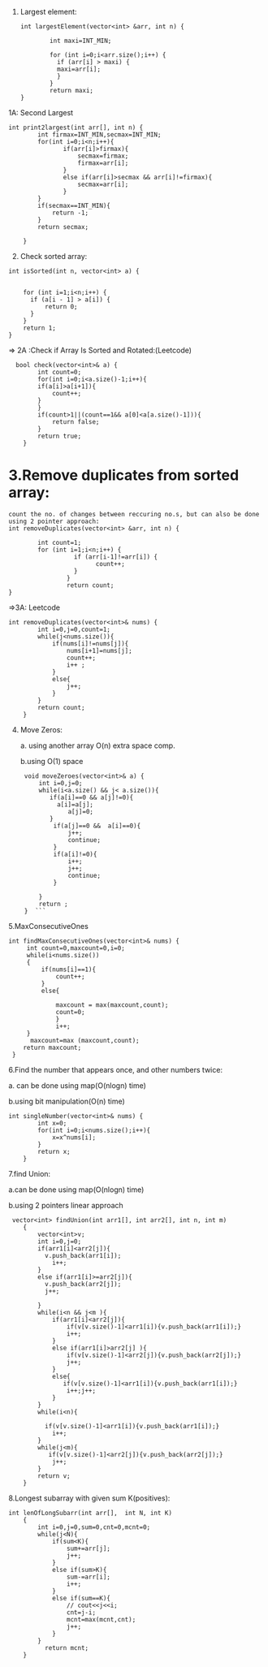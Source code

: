 1. Largest element:
    ```
    int largestElement(vector<int> &arr, int n) {
    
            int maxi=INT_MIN;
    
            for (int i=0;i<arr.size();i++) {
              if (arr[i] > maxi) {
              maxi=arr[i];
              }
            }
            return maxi;
    }
    ```
 1A: Second Largest
```
int print2largest(int arr[], int n) {
	    int firmax=INT_MIN,secmax=INT_MIN;
	    for(int i=0;i<n;i++){
	           if(arr[i]>firmax){
	               secmax=firmax;
	               firmax=arr[i];
	           }
	           else if(arr[i]>secmax && arr[i]!=firmax){
	               secmax=arr[i];
	           }
	    }
	    if(secmax==INT_MIN){
	        return -1;
	    }
	    return secmax;
	    
	}
```   
2. Check sorted array:
```
int isSorted(int n, vector<int> a) {
    
    
    for (int i=1;i<n;i++) {
      if (a[i - 1] > a[i]) {
          return 0;
      }
    }
    return 1;
}
```
=> 2A :Check if Array Is Sorted and Rotated:(Leetcode)
```
  bool check(vector<int>& a) {
        int count=0;
        for(int i=0;i<a.size()-1;i++){
        if(a[i]>a[i+1]){
            count++;
        }
        }
        if(count>1||(count==1&& a[0]<a[a.size()-1])){
            return false;
        }
        return true; 
    }

```
# 3.Remove duplicates from sorted array:
```
count the no. of changes between reccuring no.s, but can also be done using 2 pointer approach:
int removeDuplicates(vector<int> &arr, int n) {

		int count=1;
		for (int i=1;i<n;i++) {
                  if (arr[i-1]!=arr[i]) {
					  	count++;
                  }
                }
				return count;
}
```
=>3A: Leetcode
```
int removeDuplicates(vector<int>& nums) {
        int i=0,j=0,count=1;
        while(j<nums.size()){
            if(nums[i]!=nums[j]){
                nums[i+1]=nums[j];
                count++;
                i++ ;
            }
            else{
                j++;
            }
        }
        return count;
    }
```
4. Move Zeros:

    a. using another array O(n) extra space comp.

    b.using O(1) space
   ```
    void moveZeroes(vector<int>& a) {
        int i=0,j=0;
        while(i<a.size() && j< a.size()){
           if(a[i]==0 && a[j]!=0){
             a[i]=a[j];
                a[j]=0;
           }
            if(a[j]==0 &&  a[i]==0){
                j++;
                continue;
            }
            if(a[i]!=0){
                i++;
                j++;
                continue;
            }
           
        }
        return ;
    }  ```

5.MaxConsecutiveOnes
   ```
   int findMaxConsecutiveOnes(vector<int>& nums) {
        int count=0,maxcount=0,i=0;
        while(i<nums.size())
        {
            if(nums[i]==1){
                count++;
            }
            else{
               
                maxcount = max(maxcount,count);
                count=0;
                }
                i++;
        }
         maxcount=max (maxcount,count);
       return maxcount; 
    }
```
6.Find the number that appears once, and other numbers twice:

a. can be done using map(O(nlogn) time)

b.using bit manipulation(O(n) time)
```
int singleNumber(vector<int>& nums) {
        int x=0;
        for(int i=0;i<nums.size();i++){
            x=x^nums[i];
        }
        return x;
    }
```
7.find Union:

a.can be done using map(O(nlogn) time)

b.using 2 pointers linear approach

```
 vector<int> findUnion(int arr1[], int arr2[], int n, int m)
    {   
        vector<int>v;
        int i=0,j=0;
        if(arr1[i]<arr2[j]){
          v.push_back(arr1[i]);
            i++;
        }
        else if(arr1[i]>=arr2[j]){
          v.push_back(arr2[j]);
          j++;

        }
        while(i<n && j<m ){
            if(arr1[i]<arr2[j]){
                if(v[v.size()-1]<arr1[i]){v.push_back(arr1[i]);}
                i++;
            }
            else if(arr1[i]>arr2[j] ){
                if(v[v.size()-1]<arr2[j]){v.push_back(arr2[j]);}
                j++;
            }
            else{
               if(v[v.size()-1]<arr1[i]){v.push_back(arr1[i]);}
                i++;j++;
            }
        }
        while(i<n){
            
          if(v[v.size()-1]<arr1[i]){v.push_back(arr1[i]);}
            i++;
        }
        while(j<m){
           if(v[v.size()-1]<arr2[j]){v.push_back(arr2[j]);}
            j++;
        }
        return v;
    }
```
8.Longest subarray with given sum K(positives):

```
int lenOfLongSubarr(int arr[],  int N, int K) 
    { 
        int i=0,j=0,sum=0,cnt=0,mcnt=0;
        while(j<N){
            if(sum<K){
                sum+=arr[j];
                j++;
            }
            else if(sum>K){
                sum-=arr[i];
                i++;
            }
            else if(sum==K){
                // cout<<j<<i;
                cnt=j-i;
                mcnt=max(mcnt,cnt);
                j++;
            }
        }
          return mcnt;
    }
```
